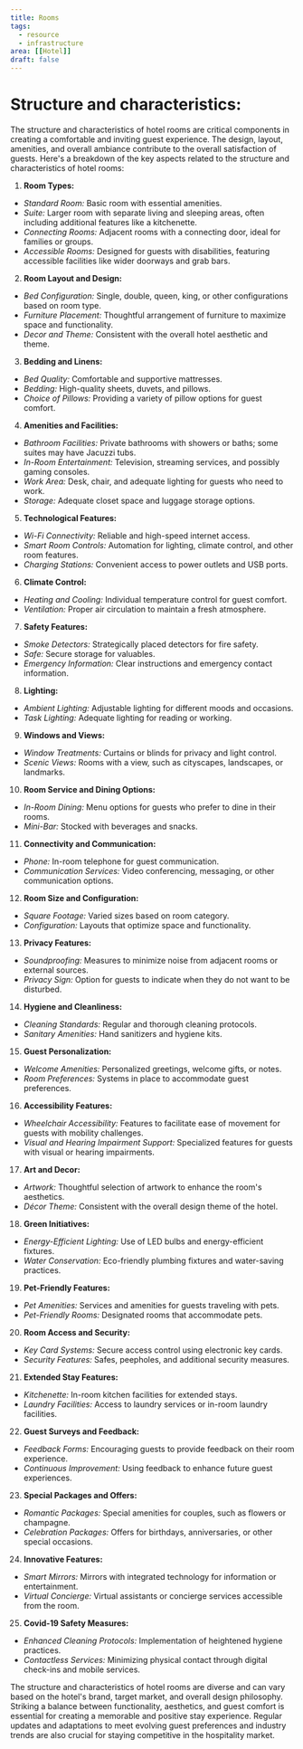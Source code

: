 ```yaml
---
title: Rooms
tags:
  - resource
  - infrastructure
area: [[Hotel]]
draft: false
---
```


# Structure and characteristics:

The structure and characteristics of hotel rooms are critical components in creating a comfortable and inviting guest experience. The design, layout, amenities, and overall ambiance contribute to the overall satisfaction of guests. Here's a breakdown of the key aspects related to the structure and characteristics of hotel rooms:

1. **Room Types:**
  - *Standard Room:* Basic room with essential amenities.
  - *Suite:* Larger room with separate living and sleeping areas, often including additional features like a kitchenette.
  - *Connecting Rooms:* Adjacent rooms with a connecting door, ideal for families or groups.
  - *Accessible Rooms:* Designed for guests with disabilities, featuring accessible facilities like wider doorways and grab bars.

2. **Room Layout and Design:**
  - *Bed Configuration:* Single, double, queen, king, or other configurations based on room type.
  - *Furniture Placement:* Thoughtful arrangement of furniture to maximize space and functionality.
  - *Decor and Theme:* Consistent with the overall hotel aesthetic and theme.

3. **Bedding and Linens:**
  - *Bed Quality:* Comfortable and supportive mattresses.
  - *Bedding:* High-quality sheets, duvets, and pillows.
  - *Choice of Pillows:* Providing a variety of pillow options for guest comfort.

4. **Amenities and Facilities:**
  - *Bathroom Facilities:* Private bathrooms with showers or baths; some suites may have Jacuzzi tubs.
  - *In-Room Entertainment:* Television, streaming services, and possibly gaming consoles.
  - *Work Area:* Desk, chair, and adequate lighting for guests who need to work.
  - *Storage:* Adequate closet space and luggage storage options.

5. **Technological Features:**
  - *Wi-Fi Connectivity:* Reliable and high-speed internet access.
  - *Smart Room Controls:* Automation for lighting, climate control, and other room features.
  - *Charging Stations:* Convenient access to power outlets and USB ports.

6. **Climate Control:**
  - *Heating and Cooling:* Individual temperature control for guest comfort.
  - *Ventilation:* Proper air circulation to maintain a fresh atmosphere.

7. **Safety Features:**
  - *Smoke Detectors:* Strategically placed detectors for fire safety.
  - *Safe:* Secure storage for valuables.
  - *Emergency Information:* Clear instructions and emergency contact information.

8. **Lighting:**
  - *Ambient Lighting:* Adjustable lighting for different moods and occasions.
  - *Task Lighting:* Adequate lighting for reading or working.

9. **Windows and Views:**
  - *Window Treatments:* Curtains or blinds for privacy and light control.
  - *Scenic Views:* Rooms with a view, such as cityscapes, landscapes, or landmarks.

10. **Room Service and Dining Options:**
  - *In-Room Dining:* Menu options for guests who prefer to dine in their rooms.
  - *Mini-Bar:* Stocked with beverages and snacks.

11. **Connectivity and Communication:**
  - *Phone:* In-room telephone for guest communication.
  - *Communication Services:* Video conferencing, messaging, or other communication options.

12. **Room Size and Configuration:**
  - *Square Footage:* Varied sizes based on room category.
  - *Configuration:* Layouts that optimize space and functionality.

13. **Privacy Features:**
  - *Soundproofing:* Measures to minimize noise from adjacent rooms or external sources.
  - *Privacy Sign:* Option for guests to indicate when they do not want to be disturbed.

14. **Hygiene and Cleanliness:**
  - *Cleaning Standards:* Regular and thorough cleaning protocols.
  - *Sanitary Amenities:* Hand sanitizers and hygiene kits.

15. **Guest Personalization:**
  - *Welcome Amenities:* Personalized greetings, welcome gifts, or notes.
  - *Room Preferences:* Systems in place to accommodate guest preferences.

16. **Accessibility Features:**
  - *Wheelchair Accessibility:* Features to facilitate ease of movement for guests with mobility challenges.
  - *Visual and Hearing Impairment Support:* Specialized features for guests with visual or hearing impairments.

17. **Art and Decor:**
  - *Artwork:* Thoughtful selection of artwork to enhance the room's aesthetics.
  - *Décor Theme:* Consistent with the overall design theme of the hotel.

18. **Green Initiatives:**
  - *Energy-Efficient Lighting:* Use of LED bulbs and energy-efficient fixtures.
  - *Water Conservation:* Eco-friendly plumbing fixtures and water-saving practices.

19. **Pet-Friendly Features:**
  - *Pet Amenities:* Services and amenities for guests traveling with pets.
  - *Pet-Friendly Rooms:* Designated rooms that accommodate pets.

20. **Room Access and Security:**
  - *Key Card Systems:* Secure access control using electronic key cards.
  - *Security Features:* Safes, peepholes, and additional security measures.

21. **Extended Stay Features:**
  - *Kitchenette:* In-room kitchen facilities for extended stays.
  - *Laundry Facilities:* Access to laundry services or in-room laundry facilities.

22. **Guest Surveys and Feedback:**
  - *Feedback Forms:* Encouraging guests to provide feedback on their room experience.
  - *Continuous Improvement:* Using feedback to enhance future guest experiences.

23. **Special Packages and Offers:**
  - *Romantic Packages:* Special amenities for couples, such as flowers or champagne.
  - *Celebration Packages:* Offers for birthdays, anniversaries, or other special occasions.

24. **Innovative Features:**
  - *Smart Mirrors:* Mirrors with integrated technology for information or entertainment.
  - *Virtual Concierge:* Virtual assistants or concierge services accessible from the room.

25. **Covid-19 Safety Measures:**
  - *Enhanced Cleaning Protocols:* Implementation of heightened hygiene practices.
  - *Contactless Services:* Minimizing physical contact through digital check-ins and mobile services.

The structure and characteristics of hotel rooms are diverse and can vary based on the hotel's brand, target market, and overall design philosophy. Striking a balance between functionality, aesthetics, and guest comfort is essential for creating a memorable and positive stay experience. Regular updates and adaptations to meet evolving guest preferences and industry trends are also crucial for staying competitive in the hospitality market.